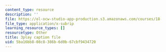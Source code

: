 ```yaml
---
content_type: resource
description: ''
file: https://ol-ocw-studio-app-production.s3.amazonaws.com/courses/18-02-multivariable-calculus-fall-2007/5ba16bb808c8386b6d0b67cbf9434720_CdoRiNSrqI.srt
file_type: application/x-subrip
learning_resource_types: []
resourcetype: Other
title: 3play caption file
uid: 5ba16bb8-08c8-386b-6d0b-67cbf9434720
---
```

